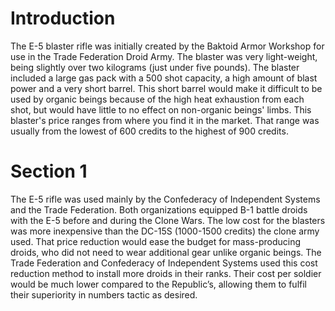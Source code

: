 # Introduction

The E-5 blaster rifle was initially created by the Baktoid Armor Workshop for use in the Trade Federation Droid Army.
The blaster was very light-weight, being slightly over two kilograms (just under five pounds).
The blaster included a large gas pack with a 500 shot capacity, a high amount of blast power and a very short barrel.
This short barrel would make it difficult to be used by organic beings because of the high heat exhaustion from each shot, but would have little to no effect on non-organic beings' limbs.
This blaster's price ranges from where you find it in the market.
That range was usually from the lowest of 600 credits to the highest of 900 credits.

# Section 1

The E-5 rifle was used mainly by the Confederacy of Independent Systems and the Trade Federation.
Both organizations equipped B-1 battle droids with the E-5 before and during the Clone Wars.
The low cost for the blasters was more inexpensive than the DC-15S (1000-1500 credits) the clone army used.
That price reduction would ease the budget for mass-producing droids, who did not need to wear additional gear unlike organic beings.
The Trade Federation and Confederacy of Independent Systems used this cost reduction method to install more droids in their ranks.
Their cost per soldier would be much lower compared to the Republic’s, allowing them to fulfil their superiority in numbers tactic as desired.
